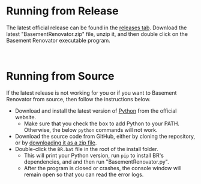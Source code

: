 # Running from Release

The latest official release can be found in the [releases tab](https://github.com/Tempus/Basement-Renovator/releases). Download the latest "BasementRenovator.zip" file, unzip it, and then double click on the Basement Renovator executable program.

<br>

# Running from Source

If the latest release is not working for you or if you want to Basement Renovator from source, then follow the instructions below.

- Download and install the latest version of [Python](https://www.python.org/downloads/) from the official website.
  - Make sure that you check the box to add Python to your PATH. Otherwise, the below `python` commands will not work.
- Download the source code from GitHub, either by cloning the repository, or by [downloading it as a zip file](https://github.com/Basement-Renovator/Basement-Renovator/archive/refs/heads/main.zip).
- Double-click the `BR.bat` file in the root of the install folder.
  - This will print your Python version, run `pip` to install BR's dependencies, and and then run "BasementRenovator.py".
  - After the program is closed or crashes, the console window will remain open so that you can read the error logs.
